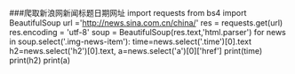 ###爬取新浪网新闻标题日期网址
import requests
from bs4 import BeautifulSoup
url ='http://news.sina.com.cn/china/' 
res = requests.get(url)
res.encoding = 'utf-8'
soup = BeautifulSoup(res.text,'html.parser')
for news in soup.select('.img-news-item'):
        time=news.select('.time')[0].text
        h2=news.select('h2')[0].text,
        a=news.select('a')[0]['href']
        print(time)
        print(h2)
        print(a)
